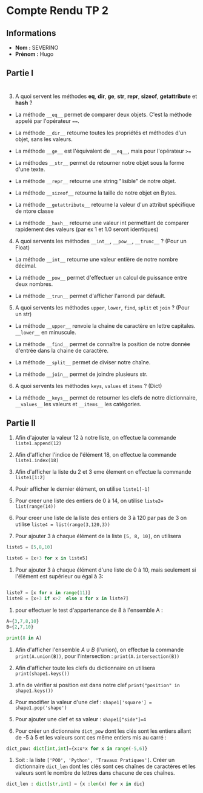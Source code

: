 # Compte Rendu TP 2

## Informations
- **Nom :** SEVERINO
- **Prénom :** Hugo


## Partie I

# 


3. A quoi servent les méthodes __eq__, __dir__, __ge__, __str__, __repr__, __sizeof__, __getattribute__ et __hash__ ? 
- La méthode `__eq__` permet de comparer deux objets. C'est la méthode appelé par l'opérateur `==`.
- La méthode `__dir__` retourne toutes les propriétés et méthodes d'un objet, sans les valeurs.

- La méthode `__ge__` est l'équivalent de `__eq__`, mais pour l'opérateur `>=`

- La méthodes `__str__` permet de retourner notre objet sous la forme d'une texte. 

- La méthode `__repr__` retourne une string "lisible" de notre objet. 

- La méthode `__sizeof__` retourne la taille de notre objet en Bytes. 

- La méthode `__getattribute__` retourne la valeur d'un attribut spécifique de ntore classe

- La méthode `__hash__` retourne une valeur int permettant de comparer rapidement des valeurs (par ex 1 et 1.0 seront identiques)

4. A quoi servents les méthodes `__int__`, `__pow__`, `__trunc__` ? (Pour un Float)

- La méthode `__int__` retourne une valeur entière de notre nombre décimal. 

- La méthode `__pow__` permet d'effectuer un calcul de puissance entre deux nombres. 

- La méthode `__trun__` permet d'afficher l'arrondi par défault. 

5. A quoi servents les méthodes `upper`, `lower`, `find`, `split` et `join` ? (Pour un str)

- La méthode `__upper__` renvoie la chaine de caractère en lettre capitales. `__lower__` en minuscule. 

- La méthode `__find__` permet de connaître la position de notre donnée d'entrée dans la chaine de caractère. 

- La méthode `__split__` permet de diviser notre chaîne. 

- La méthode `__join__` permet de joindre plusieurs str. 

6. A quoi servents les méthodes `keys`, `values` et `items` ? (Dict) 

- La méthode `__keys__` permet de retourner les clefs de notre dictionnaire, `__values__` les valeurs et `__items__` les catégories. 


## Partie II

1. Afin d'ajouter la valeur 12 à notre liste, on effectue la commande `liste1.append(12)`

1. Afin d'afficher l'indice de l'élément 18, on effectue la commande `liste1.index(18)`

1. Afin d'afficher la liste du 2 et 3 eme élement on effectue la commande `liste1[1:2]`

1. Pouir afficher le dernier élément, on utilise `liste1[-1]`

1. Pour creer une liste des entiers de 0 à 14, on utilise `liste2= list(range(14))`

1. Pour creer une liste de la liste des entiers de 3 à 120 par pas de 3 on utilise `liste4 = list(range(3,120,3))`

1. Pour ajouter 3 à chaque élément de la liste `[5, 8, 10]`, on utilisera 
```python
liste5 = [5,8,10]

liste6 = [x+3 for x in liste5]
```

1. Pour ajouter 3 à chaque élément d'une liste de 0 à 10, mais seulement si l'élément est supérieur ou égal à 3: 
```python

liste7 = [x for x in range(11)]
liste8 = [x+3 if x>2  else x for x in liste7]
```

1. pour effectuer le test d'appartenance de 8 à l'ensemble A : 
```python
A={3,7,8,10}
B={2,7,10}

print(8 in A)
```

1. Afin d'afficher l'ensemble $A \cup B$ (l'union), on effectue la commande `print(A.union(B))`, pour l'intersection : `print(A.intersection(B))`

1. Afin d'afficher toute les clefs du dictionnaire on utilisera `print(shape1.keys())`

1. afin de vérifier si position est dans notre clef `print("position" in shape1.keys())`

1. Pour modifier la valeur d'une clef : `shape1['square'] = shape1.pop('shape')`

1. Pour ajouter une clef et sa valeur : `shape1["side"]=4`

1. Pour créer un dictionnaire `dict_pow` dont les clés sont les entiers allant de -5 à 5 et les valeurs sont ces même entiers mis au carré : 
```python
dict_pow: dict[int,int]={x:x*x for x in range(-5,6)}
```

1. Soit : la liste `['POO', 'Python', 'Travaux Pratiques']`. Créer un dictionnaire `dict_len` dont les clés sont ces chaînes de caractères et les valeurs sont le nombre de lettres dans chacune de ces chaînes. 
```python
dict_len : dict[str,int] = {x :len(x) for x in dic}
```

    



